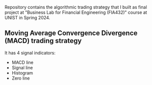 

Repository contains the algorithmic trading strategy that I built as final project at "Business Lab for Financial Engineering (FIA432)" course at UNIST in Spring 2024.  


## Moving Average Convergence Divergence (MACD) trading strategy 
It has 4 signal indicators: 
- MACD line
- Signal line
- Histogram
- Zero line


